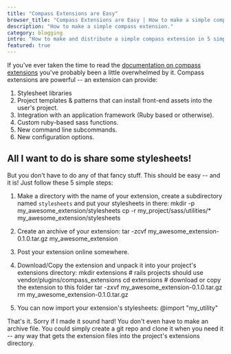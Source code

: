 ```yaml
---
title: "Compass Extensions are Easy"
browser_title: "Compass Extensions are Easy | How to make a simple compass extension"
description: "How to make a simple compass extension."
category: blogging
intro: "How to make and distribute a simple compass extension in 5 simple steps."
featured: true
---
```

If you've ever taken the time to read the [documentation on compass extensions][extensions]
you've probably been a little overwhelmed by it. Compass extensions are powerful -- an
extension can provide:

1. Stylesheet libraries
2. Project templates & patterns that can install
   front-end assets into the user's project.
3. Integration with an application framework (Ruby based or otherwise).
4. Custom ruby-based sass functions.
5. New command line subcommands.
6. New configuration options.

All I want to do is share some stylesheets!
-------------------------------------------

But you don't have to do any of that fancy stuff. This should be easy -- and it is!
Just follow these 5 simple steps:

1. Make a directory with the name of your extension, create a subdirectory named `stylesheets`
   and put your stylesheets in there:
       mkdir -p my_awesome_extension/stylesheets
       cp -r my_project/sass/utilities/* my_awesome_extension/stylesheets
   
2. Create an archive of your extension:
       tar -zcvf my_awesome_extension-0.1.0.tar.gz my_awesome_extension

3. Post your extension online somewhere.

4. Download/Copy the extension and unpack it into your project's extensions directory:
       mkdir extensions # rails projects should use vendor/plugins/compass_extensions
       cd extensions
       # download or copy the extension to this folder
       tar -zxvf my_awesome_extension-0.1.0.tar.gz
       rm my_awesome_extension-0.1.0.tar.gz

5. You can now import your extension's stylesheets:
       @import "my_utility"

That's it. Sorry if I made it sound hard! You don't even have to make an archive file.
You could simply create a git repo and clone it when you need it -- any way that gets
the extension files into the project's extensions directory.

[extensions]: http://compass-style.org/docs/tutorials/extensions/
